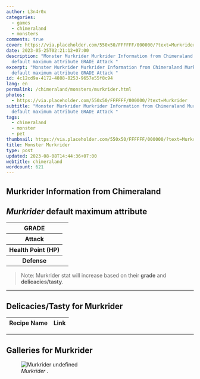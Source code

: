 ```yaml
---
author: L3n4r0x
categories:
  - games
  - chimeraland
  - monsters
comments: true
cover: https://via.placeholder.com/550x50/FFFFFF/000000/?text=Murkrider
date: 2023-05-25T02:21:12+07:00
description: "Monster Murkrider Murkrider Information from Chimeraland Murkrider
  default maximum attribute GRADE Attack "
excerpt: "Monster Murkrider Murkrider Information from Chimeraland Murkrider
  default maximum attribute GRADE Attack "
id: 4c12cd9a-4172-4888-8253-9657e55f8c94
lang: en
permalink: /chimeraland/monsters/murkrider.html
photos:
  - https://via.placeholder.com/550x50/FFFFFF/000000/?text=Murkrider
subtitle: "Monster Murkrider Murkrider Information from Chimeraland Murkrider
  default maximum attribute GRADE Attack "
tags:
  - chimeraland
  - monster
  - pet
thumbnail: https://via.placeholder.com/550x50/FFFFFF/000000/?text=Murkrider
title: Monster Murkrider
type: post
updated: 2023-08-08T14:44:36+07:00
webtitle: chimeraland
wordcount: 621
---
```


<link
  rel="stylesheet"
  href="https://rawcdn.githack.com/dimaslanjaka/Web-Manajemen/870a349/css/bootstrap-5-3-0-alpha3-wrapper.css"
/>
<section id="bootstrap-wrapper">
  <div data-bs-theme="dark">
    <h2>Murkrider Information from Chimeraland</h2>
    <h2 id="attribute"><i>Murkrider</i> default maximum attribute</h2>
    <div class="row">
      <div class="col mb-2">
        <div class="card">
          <div class="card-body">
            <table>
              <tr>
                <th>GRADE</th>
                <td><br /></td>
              </tr>
              <tr>
                <th>Attack</th>
                <td></td>
              </tr>
              <tr>
                <th>Health Point (HP)</th>
                <td></td>
              </tr>
              <tr>
                <th>Defense</th>
                <td></td>
              </tr>
            </table>
          </div>
        </div>
      </div>
    </div>
    <blockquote class="bd-callout bd-callout-warning">
      Note: Murkrider stat will increase based on their <b>grade</b> and
      <b>delicacies/tasty</b>.
    </blockquote>
    <hr />
    <h2 id="delicacies">Delicacies/Tasty for Murkrider</h2>
    <div class="card">
      <div class="card-body">
        <div class="table-responsive">
          <table class="table table-striped">
            <thead>
              <tr>
                <th>Recipe Name</th>
                <th>Link</th>
              </tr>
            </thead>
            <tbody></tbody>
          </table>
        </div>
      </div>
    </div>
    <hr />
    <div id="gallery">
      <h2>Galleries for Murkrider</h2>
      <div class="row">
        <div class="col-lg-6 col-12">
          <figure>
            <img
              src="https://www.webmanajemen.com/undefined"
              alt="Murkrider undefined"
            />
            <figcaption style="word-wrap: break-word">
              <i>Murkrider</i> .
            </figcaption>
          </figure>
        </div>
      </div>
    </div>
  </div>
</section>